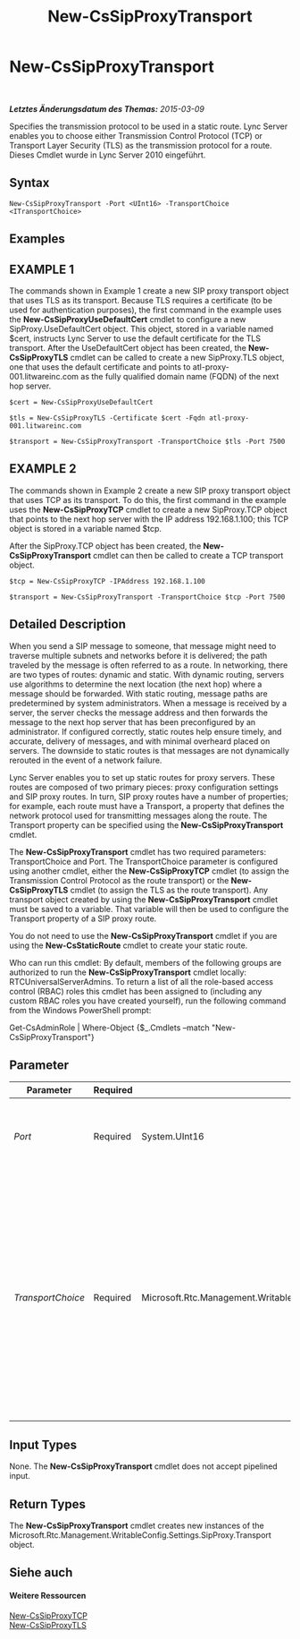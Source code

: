 ﻿---
title: New-CsSipProxyTransport
TOCTitle: New-CsSipProxyTransport
ms:assetid: 68587257-d666-429a-bf2d-f8a2b46f1f09
ms:mtpsurl: https://technet.microsoft.com/de-de/library/Gg398489(v=OCS.15)
ms:contentKeyID: 49294273
ms.date: 05/19/2016
mtps_version: v=OCS.15
ms.translationtype: HT
---

# New-CsSipProxyTransport

 

_**Letztes Änderungsdatum des Themas:** 2015-03-09_

Specifies the transmission protocol to be used in a static route. Lync Server enables you to choose either Transmission Control Protocol (TCP) or Transport Layer Security (TLS) as the transmission protocol for a route. Dieses Cmdlet wurde in Lync Server 2010 eingeführt.

## Syntax

    New-CsSipProxyTransport -Port <UInt16> -TransportChoice <ITransportChoice>

## Examples

## EXAMPLE 1

The commands shown in Example 1 create a new SIP proxy transport object that uses TLS as its transport. Because TLS requires a certificate (to be used for authentication purposes), the first command in the example uses the **New-CsSipProxyUseDefaultCert** cmdlet to configure a new SipProxy.UseDefaultCert object. This object, stored in a variable named $cert, instructs Lync Server to use the default certificate for the TLS transport. After the UseDefaultCert object has been created, the **New-CsSipProxyTLS** cmdlet can be called to create a new SipProxy.TLS object, one that uses the default certificate and points to atl-proxy-001.litwareinc.com as the fully qualified domain name (FQDN) of the next hop server.

    $cert = New-CsSipProxyUseDefaultCert
    
    $tls = New-CsSipProxyTLS -Certificate $cert -Fqdn atl-proxy-001.litwareinc.com
    
    $transport = New-CsSipProxyTransport -TransportChoice $tls -Port 7500

## EXAMPLE 2

The commands shown in Example 2 create a new SIP proxy transport object that uses TCP as its transport. To do this, the first command in the example uses the **New-CsSipProxyTCP** cmdlet to create a new SipProxy.TCP object that points to the next hop server with the IP address 192.168.1.100; this TCP object is stored in a variable named $tcp.

After the SipProxy.TCP object has been created, the **New-CsSipProxyTransport** cmdlet can then be called to create a TCP transport object.

    $tcp = New-CsSipProxyTCP -IPAddress 192.168.1.100
    
    $transport = New-CsSipProxyTransport -TransportChoice $tcp -Port 7500

## Detailed Description

When you send a SIP message to someone, that message might need to traverse multiple subnets and networks before it is delivered; the path traveled by the message is often referred to as a route. In networking, there are two types of routes: dynamic and static. With dynamic routing, servers use algorithms to determine the next location (the next hop) where a message should be forwarded. With static routing, message paths are predetermined by system administrators. When a message is received by a server, the server checks the message address and then forwards the message to the next hop server that has been preconfigured by an administrator. If configured correctly, static routes help ensure timely, and accurate, delivery of messages, and with minimal overheard placed on servers. The downside to static routes is that messages are not dynamically rerouted in the event of a network failure.

Lync Server enables you to set up static routes for proxy servers. These routes are composed of two primary pieces: proxy configuration settings and SIP proxy routes. In turn, SIP proxy routes have a number of properties; for example, each route must have a Transport, a property that defines the network protocol used for transmitting messages along the route. The Transport property can be specified using the **New-CsSipProxyTransport** cmdlet.

The **New-CsSipProxyTransport** cmdlet has two required parameters: TransportChoice and Port. The TransportChoice parameter is configured using another cmdlet, either the **New-CsSipProxyTCP** cmdlet (to assign the Transmission Control Protocol as the route transport) or the **New-CsSipProxyTLS** cmdlet (to assign the TLS as the route transport). Any transport object created by using the **New-CsSipProxyTransport** cmdlet must be saved to a variable. That variable will then be used to configure the Transport property of a SIP proxy route.

You do not need to use the **New-CsSipProxyTransport** cmdlet if you are using the **New-CsStaticRoute** cmdlet to create your static route.

Who can run this cmdlet: By default, members of the following groups are authorized to run the **New-CsSipProxyTransport** cmdlet locally: RTCUniversalServerAdmins. To return a list of all the role-based access control (RBAC) roles this cmdlet has been assigned to (including any custom RBAC roles you have created yourself), run the following command from the Windows PowerShell prompt:

Get-CsAdminRole | Where-Object {$\_.Cmdlets –match "New-CsSipProxyTransport"}

## Parameter


<table>
<colgroup>
<col style="width: 25%" />
<col style="width: 25%" />
<col style="width: 25%" />
<col style="width: 25%" />
</colgroup>
<thead>
<tr class="header">
<th>Parameter</th>
<th>Required</th>
<th>Type</th>
<th>Description</th>
</tr>
</thead>
<tbody>
<tr class="odd">
<td><p><em>Port</em></p></td>
<td><p>Required</p></td>
<td><p>System.UInt16</p></td>
<td><p>Port number used for SIP routing. For example: -Port 7742.</p></td>
</tr>
<tr class="even">
<td><p><em>TransportChoice</em></p></td>
<td><p>Required</p></td>
<td><p>Microsoft.Rtc.Management.WritableConfig.Settings.SipProxy.ITransportChoice</p></td>
<td><p>Indicates the transmission protocol (TCP or TLS) to be used on the static route. To use the TCP protocol, create a transport object by using the <strong>New-CsSipProxyTCP</strong> cmdlet. To use the TLS protocol, create a transport object by using the <strong>New-CsSipProxyTLS</strong> cmdlet.</p></td>
</tr>
</tbody>
</table>


## Input Types

None. The **New-CsSipProxyTransport** cmdlet does not accept pipelined input.

## Return Types

The **New-CsSipProxyTransport** cmdlet creates new instances of the Microsoft.Rtc.Management.WritableConfig.Settings.SipProxy.Transport object.

## Siehe auch

#### Weitere Ressourcen

[New-CsSipProxyTCP](new-cssipproxytcp.md)  
[New-CsSipProxyTLS](new-cssipproxytls.md)

